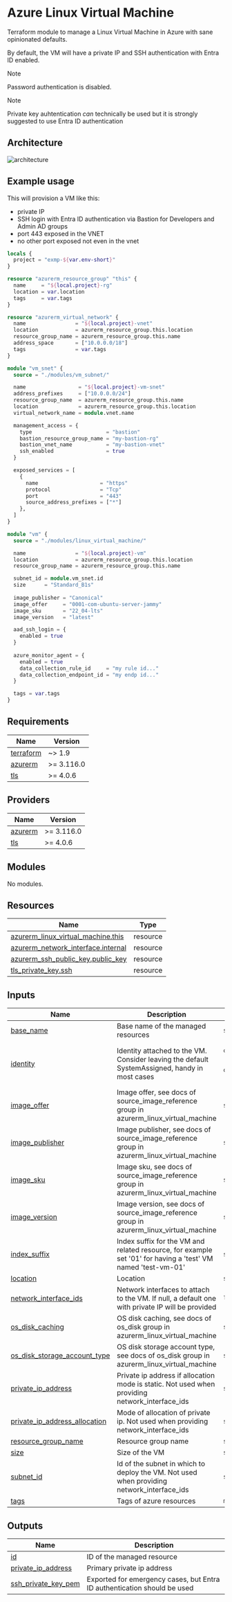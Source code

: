 # Azure Linux Virtual Machine

Terraform module to manage a Linux Virtual Machine in Azure with sane opinionated defaults.

By default, the VM will have a private IP and SSH authentication with Entra ID enabled.

> [!NOTE]
> Password authentication is disabled.

> [!NOTE] 
> Private key auhtentication *can* technically be used but it
> is strongly suggested to use Entra ID authentication

## Architecture

![architecture](./docs/module-arch.drawio.png)

## Example usage

This will provision a VM like this:
- private IP
- SSH login with Entra ID authentication via Bastion for Developers and Admin AD groups
- port 443 exposed in the VNET
- no other port exposed not even in the vnet

```terraform
locals {
  project = "exmp-${var.env-short}"
}

resource "azurerm_resource_group" "this" {
  name     = "${local.project}-rg"
  location = var.location
  tags     = var.tags
}

resource "azurerm_virtual_network" {
  name                = "${local.project}-vnet"
  location            = azurerm_resource_group.this.location
  resource_group_name = azurerm_resource_group.this.name
  address_space       = ["10.0.0.0/18"]
  tags                = var.tags
}

module "vm_snet" {
  source = "./modules/vm_subnet/"

  name                 = "${local.project}-vm-snet"
  address_prefixes     = ["10.0.0.0/24"]
  resource_group_name  = azurerm_resource_group.this.name
  location             = azurerm_resource_group.this.location
  virtual_network_name = module.vnet.name

  management_access = {
    type                        = "bastion"
    bastion_resource_group_name = "my-bastion-rg"
    bastion_vnet_name           = "my-bastion-vnet"
    ssh_enabled                 = true
  }

  exposed_services = [
    {
      name                    = "https"
      protocol                = "Tcp"
      port                    = "443"
      source_address_prefixes = ["*"]
    },
  ]
}

module "vm" {
  source = "./modules/linux_virtual_machine/"

  name                = "${local.project}-vm"
  location            = azurerm_resource_group.this.location
  resource_group_name = azurerm_resource_group.this.name

  subnet_id = module.vm_snet.id
  size      = "Standard_B1s"
  
  image_publisher = "Canonical"
  image_offer     = "0001-com-ubuntu-server-jammy"
  image_sku       = "22_04-lts"
  image_version   = "latest"

  aad_ssh_login = {
    enabled = true
  }
  
  azure_monitor_agent = {
    enabled = true
    data_collection_rule_id     = "my rule id..."
    data_collection_endpoint_id = "my endp id..."
  }

  tags = var.tags
}
```

<!-- markdownlint-disable -->
<!-- BEGIN_TF_DOCS -->
## Requirements

| Name | Version |
|------|---------|
| <a name="requirement_terraform"></a> [terraform](#requirement\_terraform) | ~> 1.9 |
| <a name="requirement_azurerm"></a> [azurerm](#requirement\_azurerm) | >= 3.116.0 |
| <a name="requirement_tls"></a> [tls](#requirement\_tls) | >= 4.0.6 |

## Providers

| Name | Version |
|------|---------|
| <a name="provider_azurerm"></a> [azurerm](#provider\_azurerm) | >= 3.116.0 |
| <a name="provider_tls"></a> [tls](#provider\_tls) | >= 4.0.6 |

## Modules

No modules.

## Resources

| Name | Type |
|------|------|
| [azurerm_linux_virtual_machine.this](https://registry.terraform.io/providers/hashicorp/azurerm/latest/docs/resources/linux_virtual_machine) | resource |
| [azurerm_network_interface.internal](https://registry.terraform.io/providers/hashicorp/azurerm/latest/docs/resources/network_interface) | resource |
| [azurerm_ssh_public_key.public_key](https://registry.terraform.io/providers/hashicorp/azurerm/latest/docs/resources/ssh_public_key) | resource |
| [tls_private_key.ssh](https://registry.terraform.io/providers/hashicorp/tls/latest/docs/resources/private_key) | resource |

## Inputs

| Name | Description | Type | Default | Required |
|------|-------------|------|---------|:--------:|
| <a name="input_base_name"></a> [base\_name](#input\_base\_name) | Base name of the managed resources | `string` | n/a | yes |
| <a name="input_identity"></a> [identity](#input\_identity) | Identity attached to the VM. Consider leaving the default SystemAssigned, handy in most cases | <pre>object({<br/>    type         = string<br/>    identity_ids = optional(set(string), null)<br/>  })</pre> | <pre>{<br/>  "identity_ids": null,<br/>  "type": "SystemAssigned"<br/>}</pre> | no |
| <a name="input_image_offer"></a> [image\_offer](#input\_image\_offer) | Image offer, see docs of source\_image\_reference group in azurerm\_linux\_virtual\_machine | `string` | n/a | yes |
| <a name="input_image_publisher"></a> [image\_publisher](#input\_image\_publisher) | Image publisher, see docs of source\_image\_reference group in azurerm\_linux\_virtual\_machine | `string` | n/a | yes |
| <a name="input_image_sku"></a> [image\_sku](#input\_image\_sku) | Image sku, see docs of source\_image\_reference group in azurerm\_linux\_virtual\_machine | `string` | n/a | yes |
| <a name="input_image_version"></a> [image\_version](#input\_image\_version) | Image version, see docs of source\_image\_reference group in azurerm\_linux\_virtual\_machine | `string` | n/a | yes |
| <a name="input_index_suffix"></a> [index\_suffix](#input\_index\_suffix) | Index suffix for the VM and related resource, for example set '01' for having a 'test' VM named 'test-vm-01' | `string` | `null` | no |
| <a name="input_location"></a> [location](#input\_location) | Location | `string` | n/a | yes |
| <a name="input_network_interface_ids"></a> [network\_interface\_ids](#input\_network\_interface\_ids) | Network interfaces to attach to the VM. If null, a default one with private IP will be provided | `list(string)` | `null` | no |
| <a name="input_os_disk_caching"></a> [os\_disk\_caching](#input\_os\_disk\_caching) | OS disk caching, see docs of os\_disk group in azurerm\_linux\_virtual\_machine | `string` | `"ReadWrite"` | no |
| <a name="input_os_disk_storage_account_type"></a> [os\_disk\_storage\_account\_type](#input\_os\_disk\_storage\_account\_type) | OS disk storage account type, see docs of os\_disk group in azurerm\_linux\_virtual\_machine | `string` | `"Standard_LRS"` | no |
| <a name="input_private_ip_address"></a> [private\_ip\_address](#input\_private\_ip\_address) | Private ip address if allocation mode is static. Not used when providing network\_interface\_ids | `string` | `null` | no |
| <a name="input_private_ip_address_allocation"></a> [private\_ip\_address\_allocation](#input\_private\_ip\_address\_allocation) | Mode of allocation of private ip. Not used when providing network\_interface\_ids | `string` | `"Dynamic"` | no |
| <a name="input_resource_group_name"></a> [resource\_group\_name](#input\_resource\_group\_name) | Resource group name | `string` | n/a | yes |
| <a name="input_size"></a> [size](#input\_size) | Size of the VM | `string` | n/a | yes |
| <a name="input_subnet_id"></a> [subnet\_id](#input\_subnet\_id) | Id of the subnet in which to deploy the VM. Not used when providing network\_interface\_ids | `string` | `null` | no |
| <a name="input_tags"></a> [tags](#input\_tags) | Tags of azure resources | `map(string)` | `{}` | no |

## Outputs

| Name | Description |
|------|-------------|
| <a name="output_id"></a> [id](#output\_id) | ID of the managed resource |
| <a name="output_private_ip_address"></a> [private\_ip\_address](#output\_private\_ip\_address) | Primary private ip address |
| <a name="output_ssh_private_key_pem"></a> [ssh\_private\_key\_pem](#output\_ssh\_private\_key\_pem) | Exported for emergency cases, but Entra ID authentication should be used |
<!-- END_TF_DOCS -->
